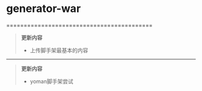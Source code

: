 # generator-war

==========================================

> **更新内容**
> - 上传脚手架最基本的内容

-------------------------------------------

> **更新内容**
> - yoman脚手架尝试
